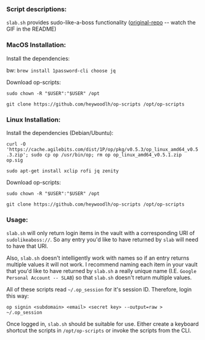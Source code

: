 ### Script descriptions:

`slab.sh` provides sudo-like-a-boss functionality ([original-repo](https://github.com/ravenac95/sudolikeaboss) -- watch the GIF in the README)


### MacOS Installation:

Install the dependencies:

bw: `brew install 1password-cli choose jq`


Download op-scripts:

`sudo chown -R "$USER":"$USER" /opt`

`git clone https://github.com/heywoodlh/op-scripts /opt/op-scripts`



### Linux Installation:

Install the dependencies (Debian/Ubuntu): 

`curl -O 'https://cache.agilebits.com/dist/1P/op/pkg/v0.5.3/op_linux_amd64_v0.5.3.zip'; sudo cp op /usr/bin/op; rm op op_linux_amd64_v0.5.1.zip op.sig`

`sudo apt-get install xclip rofi jq zenity`


Download op-scripts:

`sudo chown -R "$USER":"$USER" /opt`

`git clone https://github.com/heywoodlh/op-scripts /opt/op-scripts`



### Usage:

`slab.sh` will only return login items in the vault with a corresponding URI of `sudolikeaboss://`. So any entry you'd like to have returned by `slab` will need to have that URI. 

Also, `slab.sh` doesn't intelligently work with names so if an entry returns multiple values it will not work. I recommend naming each item in your vault that you'd like to have returned by `slab.sh` a really unique name (I.E. `Google Personal Account -- SLAB`) so that `slab.sh` doesn't return multiple values.

All of these scripts read `~/.op_session` for it's session ID. Therefore, login this way:

`op signin <subdomain> <email> <secret key> --output=raw > ~/.op_session`


Once logged in, `slab.sh` should be suitable for use. Either create a keyboard shortcut the scripts in `/opt/op-scripts` or invoke the scripts from the CLI.

